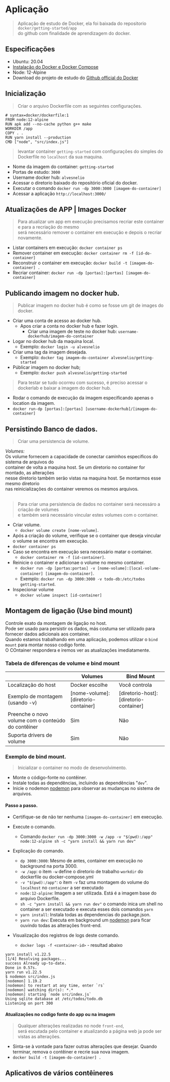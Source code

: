 # Aplicação

> Aplicação de estudo de Docker, ela foi baixada do repositorio `docker/getting-started/app` </br> do github com finalidade de aprendizagem do docker.

## Especificações

- Ubuntu: 20.04
- [Instalação do Docker e Docker Compose](https://alvesnelio.medium.com/instala%C3%A7%C3%A3o-do-docker-no-ubuntu-20-04-aaa20f55755d)
- Node: 12-Alpine
- Download do projeto de estudo do [Github official do Docker](https://github.com/docker/getting-started/tree/master/app)

## Inicialização

> Criar o arquivo Dockerfile com as seguintes configurações.

```
# syntax=docker/dockerfile:1
FROM node:12-alpine
RUN apk add --no-cache python g++ make
WORKDIR /app
COPY . .
RUN yarn install --production
CMD ["node", "src/index.js"]
```

> levantar container `getting-started` com configurações do simples do Dockerfile no `localhost` da sua maquina.

- Nome da imagem do container: `getting-started`
- Portas de estudo: `3000`
- Username docker hub: `alvesnelio`
- Acessar o diretorio baixado do repositório oficial do docker.
- Executar o comando `docker run -dp 3000:3000 [imagem-do-container]`
- Acessar a aplicação `http://localhost:3000/`

## Atualizações de APP | Images Docker

> Para atualizar um app em execução precisamos recriar este container e para a recriação do mesmo </br>
> será necessário remover o container em execução e depois o recriar novamente.

- Listar containers em execução: `docker container ps`
- Remover container em execução: `docker container rm -f [id-do-container]`
- Reconstruir o container em execução: `docker build -t [imagem-do-container] .`
- Recriar container: `docker run -dp [portas]:[portas] [imagem-do-container]`
## Publicando imagem no docker hub.

> Publicar imagem no docker hub é como se fosse um git de images do docker.

- Criar uma conta de acesso ao docker hub.
  - Apos criar a conta no docker hub e fazer login.
    - Criar uma imagem de teste no docker hub: `username-dockerhub/imagem-do-container`
- Logar no docker hub da maquina local.
  - Exemplo: `docker login -u alvesnelio`
- Criar uma tag da imagem desejada.
  - Exemplo: `docker tag imagem-do-container alvesnelio/getting-started`
- Públicar imagem no docker hub;
  - Exemplo: `docker push alvesnelio/getting-started`

> Para testar se tudo ocorreu com sucesso, é preciso acessar o dockerlab e baixar a imagem do docker hub.

- Rodar o comando de execução da imagem especificando apenas o location da imagem.
- `docker run-dp [portas]:[portas] [username-dockerhub]/[imagem-do-container]`

## Persistindo Banco de dados.

> Criar uma persistencia de volume. </br>
> 
*Volumes:* </br>
Os volume fornecem a capacidade de conectar caminhos especificos do sistema de arquivos do </br>
container de volta a maquina host. Se um diretorio no container for montado, as alterações </br>
nesse diretorio também serão vistas na maquina host. Se montarmos esse mesmo diretorio </br>
nas reinicializações do container veremos os mesmos arquivos.</br>
</br>

> Para criar uma persistencia de dados no container será necessáro a criação de volumes </br> 
> e também será necessário vincular estes volumes com o container.

- Criar volume. 
  - `docker volume create [nome-volume]`.
- Após a criação do volume, verifique se o container que deseja vincular o volume se encontra em execução. 
- `docker container ps`
- Caso se encontra em execução sera necessário matar o container.  
  - `docker container rm -f [id-container]`.
- Reinicie o container e adicionae o volume no mesmo container. 
  - `docker run -dp [portas:portas] -v [nome-volume]:[local-volume-container] [imagem-do-container]`.
  - Exemplo: `docker run -dp 3000:3000 -v todo-db:/etc/todos getting-started`.
- Inspecionar volume 
  - `docker volume inspect [id-container]`

## Montagem de ligação (Use bind mount)

Controle exato da montagem de ligação no host. </br>
Pode ser usado para persistir os dados, más costuma ser utilizado para fornecer dados adicionais aos container. </br>
Quando estamos trabalhando em uma aplicação, podemos utilizar o `bind mount` para montar nosso codigo fonte. </br>
O COntainer respondera e iremos ver as atualizações imediatamente.

### Tabela de diferenças de volume e bind mount

|                                                    | Volumes                             | Bind Mount                             |
| -------------------------------------------------- | ----------------------------------- | -------------------------------------- |
| Localização do host                                | Docker escolhe                      | Você controla                          |
| Exemplo de montagem (usando -v)                    | [nome-volume]:[diretorio-container] | [diretorio-host]:[diretorio-container] |
| Preenche o novo volume com o conteúdo do contêiner | Sim                                 | Não                                    |
| Suporta drivers de volume                          | Sim                                 | Não                                    |

### Exemplo de bind mount.

> Inicializar o container no modo de desenvolvimento.

- Monte o código-fonte no contêiner.
- Instale todas as dependências, incluindo as dependências "`dev`".
- Inicie o nodemon [nodemon](https://www.npmjs.com/package/nodemon) para observar as mudanças no sistema de arquivos.

#### Passo a passo.

- Certifique-se de não ter nenhuma `[imagem-do-container]` em execução.
- Execute o comando.
  - Comando `docker run -dp 3000:3000 -w /app -v "$(pwd):/app" node:12-alpine sh -c "yarn install && yarn run dev"`

- Explicação do comando.
  - `dp 3000:3000`: Mesmo de antes, container em execução no background na porta 3000.
  - `-w /app`: o item `-w` define o diretorio de trabalho `workdir` do dockerfile ou docker-compose.yml
  - `-v "$(pwd):/app"`: o item `-v` faz uma montagem do volume do `localhost` no `container` a ser executado
  - `node:12-alpine`: Imagem a ser utilizada. Está é a imagem base do arquivo Dockerfile.
  - `sh -c "yarn install && yarn run dev"` o comando inica um shell no container a ser executado e executa esses dois comandos `yarn`
  - `yarn install`: Instala todas as dependencias do package.json.
  - `yarn run dev`: Executa em background um [nodemon](https://www.npmjs.com/package/nodemon) para ficar ouvindo todas as alterações front-end.

- Visualização dos registros de logs deste comando.
  - `docker logs -f <container-id>` - resultad abaixo
```
yarn install v1.22.5
[1/4] Resolving packages...
success Already up-to-date.
Done in 0.57s.
yarn run v1.22.5
$ nodemon src/index.js
[nodemon] 1.19.2
[nodemon] to restart at any time, enter `rs`
[nodemon] watching dir(s): *.*
[nodemon] starting `node src/index.js`
Using sqlite database at /etc/todos/todo.db
Listening on port 300
```
#### Atualizações no codigo fonte do app ou na imagem

> Qualquer alterações realizadas no node `front-end`, </br>
> será escutada pelo container e atualizando a página web ja pode ser vistas as alterações.

- Sinta-se à vontade para fazer outras alterações que desejar. Quando terminar, remova o contêiner e recrie sua nova imagem.
- `docker build -t [imagem-do-container] .`

## Aplicativos de vários contêineres